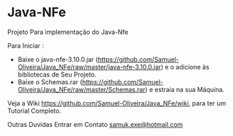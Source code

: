 # Java-NFe
Projeto Para implementação do Java-Nfe

Para Iniciar : 
- Baixe o java-nfe-3.10.0.jar (https://github.com/Samuel-Oliveira/Java_NFe/raw/master/java-nfe-3.10.0.jar) e o adicione às bibliotecas de Seu Projeto.
- Baixe o Schemas.rar (https://github.com/Samuel-Oliveira/Java_NFe/raw/master/Schemas.rar) e estraia na sua Máquina.

Veja a Wiki https://github.com/Samuel-Oliveira/Java_NFe/wiki, para ter um Tutorial Completo.

Outras Duvidas Entrar em Contato samuk.exe@hotmail.com
